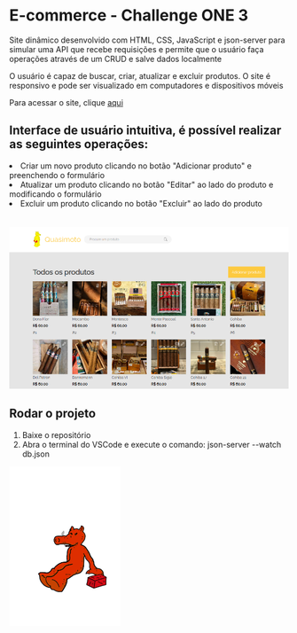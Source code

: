 <h1>E-commerce - Challenge ONE 3</h1>
<p>Site dinâmico desenvolvido com HTML, CSS, JavaScript e json-server para simular uma API que recebe requisições e permite que o usuário faça operações através de um CRUD e salve dados localmente</p>
<p>O usuário é capaz de  buscar, criar, atualizar e excluir produtos. O site é responsivo e pode ser visualizado em computadores e dispositivos móveis</p>

Para acessar o site, clique <a href="https://one-ecommerce-quas.netlify.app/" target="_blank">aqui</a>

<h2>Interface de usuário intuitiva, é possível realizar as seguintes operações:</h2>

<li>Criar um novo produto clicando no botão "Adicionar produto" e preenchendo o formulário</li>
<li>Atualizar um produto clicando no botão "Editar" ao lado do produto e modificando o formulário</li>
<li>Excluir um produto clicando no botão "Excluir" ao lado do produto</li>
<br>
<br>
<img src="img/print.png" alt="print" style="width: 800px;">

<h2>Rodar o projeto</h2>

<ol>
<li>Baixe o repositório</li>
<li>Abra o terminal do VSCode e execute o comando: json-server --watch db.json</li>
</ol>

<img src="img/quasimoto.gif" alt="quasimoto gif" style="width: 200px;">

